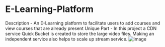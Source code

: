 # E-Learning-Platform

Description - An E-Learning platform to facilitate users to add courses and view courses that are already present
Unique Part - In this project a CDN service Quick Bucket is created to store the large video files. Making an independent service also helps to scale up stream service.
![image](https://github.com/kamran-hassan/E-Learning-Platform/assets/52744272/c88db2a5-48cf-4123-91a7-c7fa385d72a7)

